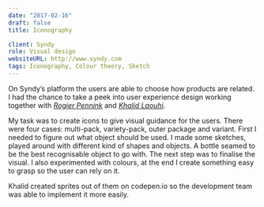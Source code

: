 ```yaml
---
date: "2017-02-16"
draft: false
title: Iconography

client: Syndy
role: Visual design
websiteURL: http://www.syndy.com
tags: Iconography, Colour theory, Sketch
---
```


On Syndy’s platform the users are able to choose how
products are related. I had the chance to take a peek into user experience
design working together with [*Rogier Pennink*][Rogier] and [*Khalid
Laouhi*][Khalid].

My task was to create icons to give visual guidance for the users. There were
four cases: multi-pack, variety-pack, outer package and variant. First I needed
to figure out what object should be used. I made some sketches, played around
with different kind of shapes and objects. A bottle seamed to be the best
recognisable object to go with.  The next step was to finalise the visual. I
also experimented with colours, at the end I create something easy to grasp so
the user can rely on it.

Khalid created sprites out of them on codepen.io so the development team was
able to implement it more easily.

[Khalid]: http://khalidl.nl
[Algis]: https://nl.linkedin.com/in/algirdas-desceras-760ba525
[Rogier]: https://nl.linkedin.com/in/rogier-pennink-05684b41
[Boris]: https://nl.linkedin.com/in/borissamoylenko
